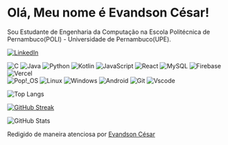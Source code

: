 # Olá, Meu nome é Evandson César!
   Sou Estudante de Engenharia da Computação na Escola Politécnica de Pernambuco(POLI) - Universidade de Pernambuco(UPE).

   [![LinkedIn](https://img.shields.io/badge/LinkedIn-0077B5?style=for-the-badge&logo=linkedin&logoColor=white)](https://www.linkedin.com/in/evandsoncesar/)

   ![C](https://img.shields.io/badge/C-00599C?style=for-the-badge&logo=c&logoColor=white) ![Java](https://img.shields.io/badge/java-%23ED8B00.svg?style=for-the-badge&logo=openjdk&logoColor=white) ![Python](https://img.shields.io/badge/python-3670A0?style=for-the-badge&logo=python&logoColor=ffdd54)	![Kotlin](https://img.shields.io/badge/Kotlin-0095D5?&style=for-the-badge&logo=kotlin&logoColor=white) ![JavaScript](https://img.shields.io/badge/JavaScript-F7DF1E?style=for-the-badge&logo=javascript&logoColor=black) 
   ![React](https://img.shields.io/badge/React-20232A?style=for-the-badge&logo=react&logoColor=61DAFB) 	![MySQL](https://img.shields.io/badge/MySQL-00000F?style=for-the-badge&logo=mysql&logoColor=white) ![Firebase](https://img.shields.io/badge/Firebase-000?style=for-the-badge&logo=firebase&logoColor=ffca28) ![Vercel](https://img.shields.io/badge/vercel-%23000000.svg?style=for-the-badge&logo=vercel&logoColor=white)  
   ![Pop!_OS](https://img.shields.io/badge/Pop!_OS-brightgreen?style=for-the-badge&logo=popos&logoColor=blue&color=black)   ![Linux](https://img.shields.io/badge/Linux-000?style=for-the-badge&logo=linux&logoColor=FCC624) ![Windows](https://img.shields.io/badge/Windows-000?style=for-the-badge&logo=windows&logoColor=2CA5E0) ![Android](https://img.shields.io/badge/Android-3DDC84?style=for-the-badge&logo=android&logoColor=white)
   ![Git](https://img.shields.io/badge/GIT-E44C30?style=for-the-badge&logo=git&logoColor=white) ![Vscode](https://img.shields.io/badge/Vscode-007ACC?style=for-the-badge&logo=visual-studio-code&logoColor=white)

   ![Top Langs](https://github-readme-stats-git-masterrstaa-rickstaa.vercel.app/api/top-langs/?username=evandsoncesar&layout=compact&bg_color=000&border_color=30A3DC&title_color=E94D5F&text_color=FFF)
   
   [![GitHub Streak](https://streak-stats.demolab.com/?user=evandsoncesar&theme=bear&background=000&border=30A3DC&dates=FFF)](https://git.io/streak-stats)

   ![GitHub Stats](https://github-readme-stats.vercel.app/api?username=evandsoncesar&theme=transparent&bg_color=000&border_color=30A3DC&show_icons=true&icon_color=30A3DC&title_color=E94D5F&text_color=FFF) 
   




   Redigido de maneira atenciosa por [Evandson César](https://github.com/evandsoncesar)
